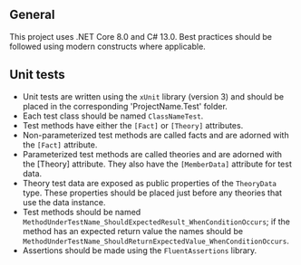 ## General
This project uses .NET Core 8.0 and C# 13.0. Best practices should be followed using modern constructs where applicable.

## Unit tests
- Unit tests are written using the `xUnit` library (version 3) and should be placed in the corresponding 'ProjectName.Test' folder. 
- Each test class should be named `ClassNameTest`.
- Test methods have either the `[Fact]` or `[Theory]` attributes.
- Non-parameterized test methods are called facts and are adorned with the `[Fact]` attribute.
- Parameterized test methods are called theories and are adorned with the [Theory] attribute. They also have the `[MemberData]` attribute for test data.
- Theory test data are exposed as public properties of the `TheoryData` type. These properties should be placed just before any theories that use the data instance.
- Test methods should be named `MethodUnderTestName_ShouldExpectedResult_WhenConditionOccurs`; if the method has an expected return value the names should be `MethodUnderTestName_ShouldReturnExpectedValue_WhenConditionOccurs`.
- Assertions should be made using the `FluentAssertions` library.

